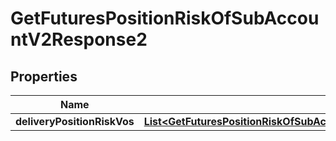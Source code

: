 

# GetFuturesPositionRiskOfSubAccountV2Response2


## Properties

| Name | Type | Description | Notes |
|------------ | ------------- | ------------- | -------------|
|**deliveryPositionRiskVos** | [**List&lt;GetFuturesPositionRiskOfSubAccountV2Response2DeliveryPositionRiskVosInner&gt;**](GetFuturesPositionRiskOfSubAccountV2Response2DeliveryPositionRiskVosInner.md) |  |  [optional] |



